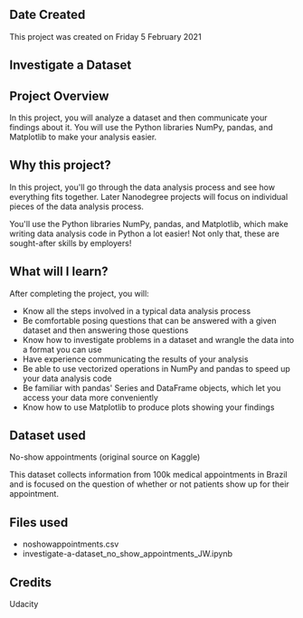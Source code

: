 ## Date Created
This project was created on Friday 5 February 2021

## Investigate a Dataset

## Project Overview
In this project, you will analyze a dataset and then communicate your findings about it. You will use the Python libraries NumPy, pandas, and Matplotlib to make your analysis easier.

## Why this project?
In this project, you'll go through the data analysis process and see how everything fits together. Later Nanodegree projects will focus on individual pieces of the data analysis process.

You'll use the Python libraries NumPy, pandas, and Matplotlib, which make writing data analysis code in Python a lot easier! Not only that, these are sought-after skills by employers!


## What will I learn?
After completing the project, you will:

* Know all the steps involved in a typical data analysis process
* Be comfortable posing questions that can be answered with a given dataset and then answering those questions
* Know how to investigate problems in a dataset and wrangle the data into a format you can use
* Have experience communicating the results of your analysis
* Be able to use vectorized operations in NumPy and pandas to speed up your data analysis code
* Be familiar with pandas' Series and DataFrame objects, which let you access your data more conveniently
* Know how to use Matplotlib to produce plots showing your findings

## Dataset used
No-show appointments (original source on Kaggle)

This dataset collects information from 100k medical appointments in Brazil and is focused on the question of whether or not patients show up for their appointment.


## Files used
* noshowappointments.csv
* investigate-a-dataset_no_show_appointments_JW.ipynb

## Credits
Udacity
